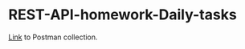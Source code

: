 # REST-API-homework-Daily-tasks

[Link][link] to Postman collection.

  [link]: https://www.getpostman.com/collections/0ea701b1f3b4724266ba
